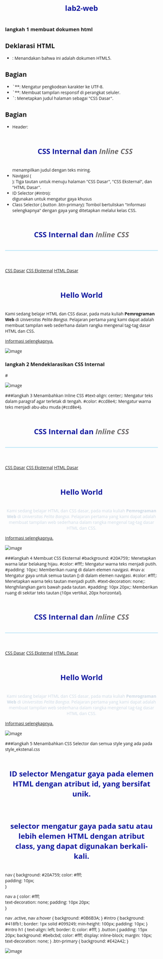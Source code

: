 # lab2-web
### langkah 1 membuat dokumen html

## Deklarasi HTML
- <!DOCTYPE html>: Menandakan bahwa ini adalah dokumen HTML5.
## Bagian <head>
- <meta charset="UTF-8">`**: Mengatur pengkodean karakter ke UTF-8.
- <meta name="viewport" content="width=device-width, initial-scale=1.0">`**: Membuat tampilan responsif di perangkat seluler.
- <title>CSS Dasar</title>`: Menetapkan judul halaman sebagai "CSS Dasar".
## Bagian <body>
- Header: <h1>CSS Internal dan <i>Inline CSS</i></h1> menampilkan judul dengan teks miring.
- Navigasi (<nav>): Tiga tautan untuk menuju halaman "CSS Dasar", "CSS Eksternal", dan "HTML Dasar".
- ID Selector (#intro): <div id="intro"> digunakan untuk mengatur gaya khusus
- Class Selector (.button .btn-primary): Tombol bertuliskan "Informasi selengkapnya" dengan gaya yang ditetapkan melalui kelas CSS.
  
<!DOCTYPE html>
<html lang="en">
<head>
  <meta charset="UTF-8">
  <meta name="viewport" content="width=device-width, initial-scale=1.0">
  <title>CSS Dasar</title>
</head>
<body>
  <header>
    <h1>CSS Internal dan <i>Inline CSS</i></h1>
  </header>
  <nav>
    <a href="lab2_css_dasar.html">CSS Dasar</a>
    <a href="lab2_css_eksternal.html">CSS Eksternal</a>
    <a href="lab1_tag_dasar.html">HTML Dasar</a>
  </nav>
  <div id="intro">
    <h1>Hello World</h1>
    <p>Kami sedang belajar HTML dan CSS dasar, pada mata kuliah 
    <b>Pemrograman Web</b> di <i>Universitas Pelita Bangsa</i>. 
    Pelajaran pertama yang kami dapat adalah membuat tampilan web sederhana dalam rangka mengenal tag-tag dasar HTML dan CSS.</p>
    <a class="button btn-primary" href="#intro">Informasi selengkapnya.</a>
  </div>
</body>
</html>

![image](https://github.com/user-attachments/assets/addbc723-ab8d-4566-8b59-ecd47e44c6af)







### langkah 2 Mendeklarasikan CSS Internal
#<style>: Menyertakan CSS internal yang mengatur gaya elemen pada halaman.
#body: Menentukan font untuk seluruh halaman dengan menggunakan 'Open Sans', dan memilih jenis sans-serif sebagai alternatif.
#header: Mengatur tinggi minimum elemen header menjadi 80px dan menambahkan border di bagian bawah dengan warna #77CCEF.
#h1: Mengatur ukuran font menjadi 24px, memberikan warna teks biru (#0F189F).
#h1 i: Mengubah warna teks miring di dalam elemen <h1> menjadi abu-abu (#6d6a6b).

<!DOCTYPE html>
<html lang="en">
<head>
  <meta charset="UTF-8">
  <meta name="viewport" content="width=device-width, initial-scale=1.0">
  <title>CSS Dasar</title>
</head>
<body>
  <header>
    <h1>CSS Internal dan <i>Inline CSS</i></h1>
  </header>
  <nav>
    <a href="lab2_css_dasar.html">CSS Dasar</a>
    <a href="lab2_css_eksternal.html">CSS Eksternal</a>
    <a href="lab1_tag_dasar.html">HTML Dasar</a>
  </nav>
  <div id="intro">
    <h1>Hello World</h1>
    <p>Kami sedang belajar HTML dan CSS dasar, pada mata kuliah 
    <b>Pemrograman Web</b> di <i>Universitas Pelita Bangsa</i>. 
    Pelajaran pertama yang kami dapat adalah membuat tampilan web sederhana dalam rangka mengenal tag-tag dasar HTML dan CSS.</p>
    <a class="button btn-primary" href="#intro">Informasi selengkapnya.</a>
  </div>
</body>
</html>
<head>
    <title>CSS Dasar</title>
    <style>
      body {
        font-family: 'Open Sans', sans-serif;
      }
      header {
        min-height: 80px;
        border-bottom: 1px solid #77CCEF;
      }
      h1 {
        font-size: 24px;
        color: #0F189F;
        text-align: center;
        padding: 20px 10px;
      }
      h1 i {
        color: #6d6a6b;
      }
    </style>
  </head>
  
![image](https://github.com/user-attachments/assets/9e813819-67b8-41b2-a77e-08ee437241e3)









###langkah 3 Menambahkan Inline CSS
#text-align: center;: Mengatur teks dalam paragraf agar terletak di tengah.
#color: #ccd8e4;: Mengatur warna teks menjadi abu-abu muda (#ccd8e4).

<!DOCTYPE html>
<html lang="en">
<head>
  <meta charset="UTF-8">
  <meta name="viewport" content="width=device-width, initial-scale=1.0">
  <title>CSS Dasar</title>
</head>
<body>
  <header>
    <h1>CSS Internal dan <i>Inline CSS</i></h1>
  </header>
  <nav>
    <a href="lab2_css_dasar.html">CSS Dasar</a>
    <a href="lab2_css_eksternal.html">CSS Eksternal</a>
    <a href="lab1_tag_dasar.html">HTML Dasar</a>
  </nav>
  <div id="intro">
    <h1>Hello World</h1>
    <p style="text-align: center; color: #ccd8e4;">
     Kami sedang belajar HTML dan CSS dasar, pada mata kuliah 
    <b>Pemrograman Web</b> di <i>Universitas Pelita Bangsa</i>. 
    Pelajaran pertama yang kami dapat adalah membuat tampilan web sederhana dalam rangka mengenal tag-tag dasar HTML dan CSS.</p>
    <a class="button btn-primary" href="#intro">Informasi selengkapnya.</a>
  </div>
</body>
</html>
<head>
    <title>CSS Dasar</title>
    <style>
      body {
        font-family: 'Open Sans', sans-serif;
      }
      header {
        min-height: 80px;
        border-bottom: 1px solid #77CCEF;
      }
      h1 {
        font-size: 24px;
        color: #0F189F;
        text-align: center;
        padding: 20px 10px;
      }
      h1 i {
        color: #6d6a6b;
      }
    </style>
  </head>
  
![image](https://github.com/user-attachments/assets/5f6c4764-3a7b-457e-80b4-ebc0df128d87)








###langkah 4 Membuat CSS Eksternal
#background: #20A759;: Menetapkan warna latar belakang hijau.
#color: #fff;: Mengatur warna teks menjadi putih.
#padding: 10px;: Memberikan ruang di dalam elemen navigasi.
#nav a: Mengatur gaya untuk semua tautan (<a>) di dalam elemen navigasi.
#color: #fff;: Menetapkan warna teks tautan menjadi putih.
#text-decoration: none;: Menghilangkan garis bawah pada tautan.
#padding: 10px 20px;: Memberikan ruang di sekitar teks tautan (10px vertikal, 20px horizontal).

<!DOCTYPE html>
<html lang="en">
<head>
  <meta charset="UTF-8">
  <meta name="viewport" content="width=device-width, initial-scale=1.0">
  <title>CSS Dasar</title>
</head>
<body>
  <header>
    <h1>CSS Internal dan <i>Inline CSS</i></h1>
  </header>
  <nav>
    <a href="lab2_css_dasar.html">CSS Dasar</a>
    <a href="lab2_css_eksternal.html">CSS Eksternal</a>
    <a href="lab1_tag_dasar.html">HTML Dasar</a>
  </nav>
  <div id="intro">
    <h1>Hello World</h1>
    <p style="text-align: center; color: #ccd8e4;">
     Kami sedang belajar HTML dan CSS dasar, pada mata kuliah 
    <b>Pemrograman Web</b> di <i>Universitas Pelita Bangsa</i>. 
    Pelajaran pertama yang kami dapat adalah membuat tampilan web sederhana dalam rangka mengenal tag-tag dasar HTML dan CSS.</p>
    <a class="button btn-primary" href="#intro">Informasi selengkapnya.</a>
  </div>
</body>
</html>
<head>
    <title>CSS Dasar</title>
    <style>
      body {
        font-family: 'Open Sans', sans-serif;
      }
      header {
        min-height: 80px;
        border-bottom: 1px solid #77CCEF;
      }
      h1 {
        font-size: 24px;
        color: #0F189F;
        text-align: center;
        padding: 20px 10px;
      }
      h1 i {
        color: #6d6a6b;
      }
    </style>
  </head>
  <link rel="stylesheet" href="style_eksternal.css" type="text/css">
</head>
  
![image](https://github.com/user-attachments/assets/3031cbfc-904f-4d37-80a3-30cdda93f82c)










###langkah 5 Menambahkan CSS Selector dan semua style yang ada pada style_ekstenal.css
# ID selector Mengatur gaya pada elemen HTML dengan atribut id, yang bersifat unik.
# selector mengatur gaya pada satu atau lebih elemen HTML dengan atribut class, yang dapat digunakan berkali-kali.

nav {
    background: #20A759; 
    color: #fff;        
    padding: 10px;      
  }
  
  nav a {
    color: #fff;         
    text-decoration: none; 
    padding: 10px 20px;  
  }
  
  nav .active,
  nav a:hover {
    background: #0B6B3A; 
  }
  #intro {
    background: #418fb1; 
    border: 1px solid #099249; 
    min-height: 100px; 
    padding: 10px; 
  }
  #intro h1 {
    text-align: left; 
    border: 0; 
    color: #fff; 
  }
.button {
  padding: 15px 20px; 
  background: #bebcbd; 
  color: #fff; 
  display: inline-block; 
  margin: 10px; 
  text-decoration: none; 
}
.btn-primary {
  background: #E42A42; 
}
  
![image](https://github.com/user-attachments/assets/e86598d3-23b6-48db-adfc-705286973ef1)




